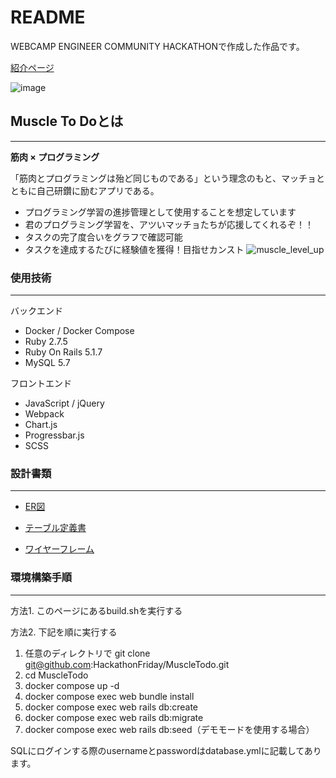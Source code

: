 # README

WEBCAMP ENGINEER COMMUNITY HACKATHONで作成した作品です。

[紹介ページ](https://wec-hackathon.studio.site/#awards)


![image](https://user-images.githubusercontent.com/66816003/159145148-4e53927f-d3be-4e79-8bb0-f29505796575.png)

## Muscle To Doとは
---
**筋肉 × プログラミング**

「筋肉とプログラミングは殆ど同じものである」という理念のもと、マッチョとともに自己研鑽に励むアプリである。

- プログラミング学習の進捗管理として使用することを想定しています
- 君のプログラミング学習を、アツいマッチョたちが応援してくれるぞ！！
- タスクの完了度合いをグラフで確認可能
- タスクを達成するたびに経験値を獲得！目指せカンスト
![ muscle_level_up](https://user-images.githubusercontent.com/66816003/159145081-a60c7f57-2e33-4eb2-b7f0-caedcf87af79.gif)

### 使用技術
---
バックエンド
- Docker / Docker Compose
- Ruby 2.7.5
- Ruby On Rails 5.1.7
- MySQL 5.7

フロントエンド
- JavaScript / jQuery
- Webpack
- Chart.js
- Progressbar.js
- SCSS

### 設計書類
---
- [ER図](https://drive.google.com/file/d/1KZ0z1STvZVHaS234eb9D2w8n7cDSvLtL/view)

- [テーブル定義書](https://docs.google.com/spreadsheets/d/1PQIBU3lrxBEtX3CYuwRXoBzJoOL3mj-WVWbawt2RYsQ/edit#gid=111740538)

- [ワイヤーフレーム](https://docs.google.com/presentation/d/157rpgiPZm-jt3S2-fXJxvZg00XsP_HGr/edit?usp=sharing&ouid=112553005759907251005&rtpof=true&sd=true)

### 環境構築手順
---
方法1. このページにあるbuild.shを実行する

方法2. 下記を順に実行する

1. 任意のディレクトリで git clone git@github.com:HackathonFriday/MuscleTodo.git
2. cd MuscleTodo
3. docker compose up -d
4. docker compose exec web bundle install
5. docker compose exec web rails db:create
6. docker compose exec web rails db:migrate
7. docker compose exec web rails db:seed（デモモードを使用する場合）

SQLにログインする際のusernameとpasswordはdatabase.ymlに記載してあります。